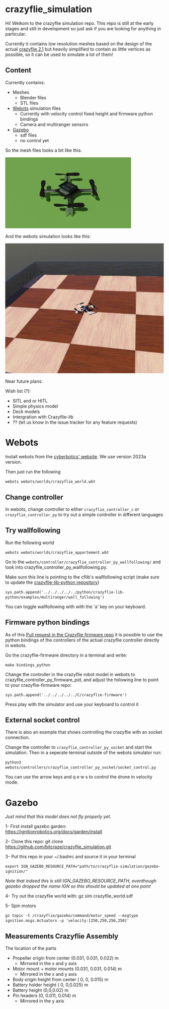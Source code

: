 # crazyflie_simulation

Hi! Welkom to the crazyflie simulation repo. This repo is still at the early stages and still in development so just ask if you are looking for anything in particular.

Currently it contains low resolution meshes based on the design of the actual [crazyflie 2.1](https://www.bitcraze.io/products/crazyflie-2-1/) but heavily simplified to contain as little vertices as possible, so it can be used to simulate a lot of them!

## Content

Currently contains:
* Meshes
    * Blender files
    * STL files
* [Webots](https://cyberbotics.com/) simulation files
    * Currently with velocity control fixed height and firmware python bindings
    * Camera and multiranger sensors
* [Gazebo](https://gazebosim.org/)
    * sdf files
    * no control yet

So the mesh files looks a bit like this:


<img src="/meshes/blender_files/cf2_render.png" width="400" />

And the webots simulation looks like this:

![webots](crazyflie_webots.gif)

Near future plans:

Wish list (?):
* SITL and or HITL
* Simple physics model
* Deck models
* Intergration with Crazyflie-lib
* ?? (let us know in the issue tracker for any feature requests)

# Webots

Install webots from the [cyberbotics' website](https://cyberbotics.com/). We use version 2023a version.

Then just run the following

    webots webots/worlds/crazyflie_world.wbt

## Change controller

In webots, change controller to either `crazyflie_controller_c` or `crazyflie_controller_py` to try out a simple controller in different languages

## Try wallfollowing

Run the following world

    webots webots/worlds/crazyflie_appartement.wbt

Go to the `webots/controller/crazyflie_controller_py_wallfollowing/` and look into crazyflie_controller_py_wallfollowing.py.

Make sure this line is pointing to the cflib's wallfollowing script (make sure to update the [crazyflie-lib-python repository](https://github.com/bitcraze/crazyflie-lib-python))

    sys.path.append('../../../../../python/crazyflie-lib-python/examples/multiranger/wall_following')


You can toggle wallfollowing with with the 'a' key on your keyboard.


## Firmware python bindings
As of this [Pull request in the Crazyflie firmware repo](https://github.com/bitcraze/crazyflie-firmware/pull/1021) it is possible to use the python bindings of the controllers of the actual crazyflie controller directly in webots.

Go the crazyflie-firmware directory in a terminal and write:

    make bindings_python

Change the controller in the crazyflie robot model in webots to crazyflie_controller_py_firmware_pid, and adjust the following line to point to your crazyflie-firmware repo:

    sys.path.append('../../../../../C/crazyflie-firmware')

Press play with the simulator and use your keyboard to  control it

## External socket control

There is also an example that shows controlling the crazyflie with an socket connection.

Change the controller to `crazyflie_controller_py_socket` and start the simulation. Then in a seperate terminal outside of the webots simulator run:

    python3 webots/controllers/crazyflie_controller_py_socket/socket_control.py

You can use the arrow keys and q e w s to control the drone in velocity mode.

# Gazebo

*Just mind that this model does not fly properly yet.*

1- First install gazebo garden: https://ignitionrobotics.org/docs/garden/install

2- Clone this repo:
    git clone https://github.com/bitcraze/crazyflie_simulation.git

3- Put this repo in your ~/.bashrc and source it in your terminal

    export IGN_GAZEBO_RESOURCE_PATH="path/to/crazyflie-simulation/gazebo-ignition/"

*Note that indeed this is still IGN_GAZEBO_RESOURCE_PATH, eventhough gazebo dropped the name IGN so this should be updated at one point*

4- Try out the crazyflie world with:
    gz sim crazyflie_world.sdf

5- Spin motors

    gz topic -t /crazyflie/gazebo/command/motor_speed --msgtype ignition.msgs.Actuators -p 'velocity:[250,250,250,250]'


## Measurements Crazyflie Assembly

The location of the parts

* Propeller origin from center (0.031, 0.031, 0.022) m
    * Mirrored in the x and y axis
* Motor mount + motor mounts (0.031, 0.031, 0.014) m
    * Mirrored in the x and y axis
* Body origin height from center ( 0, 0, 0.015) m
* Battery holder height ( 0, 0,0.025) m
* Battery height (0,0,0.02) m
* Pin headers (0, 0.011, 0.014) m
    * Mirrored in the y axis
